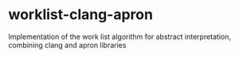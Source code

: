 worklist-clang-apron
====================

Implementation of the work list algorithm for abstract interpretation, combining clang and apron libraries
